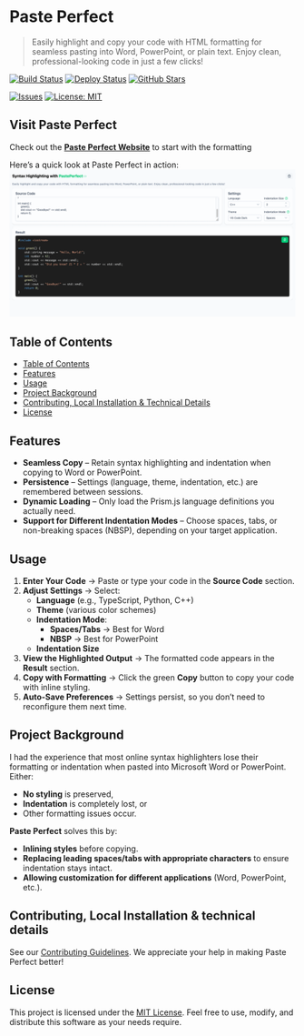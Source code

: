 # Paste Perfect

> Easily highlight and copy your code with HTML formatting for seamless pasting into Word, PowerPoint, or plain text. Enjoy clean, professional-looking code in just a few clicks!

[![Build Status](https://img.shields.io/github/actions/workflow/status/NikAcc/paste-perfect/build.yml?logo=github&label=Build-CI)](https://github.com/NikAcc/paste-perfect/actions/workflows/build.yml)
[![Deploy Status](https://img.shields.io/github/actions/workflow/status/NikAcc/paste-perfect/deploy.yml?logo=github&label=Deploy-CI)](https://github.com/NikAcc/paste-perfect/actions/workflows/deploy.yml)
[![GitHub Stars](https://img.shields.io/github/stars/NikAcc/paste-perfect?logo=github)](https://github.com/NikAcc/paste-perfect/stargazers)

[![Issues](https://img.shields.io/github/issues/NikAcc/paste-perfect?label=Open%20Issues)](https://github.com/NikAcc/paste-perfect/issues)
[![License: MIT](https://img.shields.io/badge/License-MIT-yellow.svg)](LICENSE)

## Visit Paste Perfect

Check out the [**Paste Perfect Website**](https://nikacc.github.io/paste-perfect/) to start with the formatting

Here’s a quick look at Paste Perfect in action:
![Paste Perfect Screenshot](samples/sample-highlightings.gif)

## Table of Contents

* [Table of Contents](#table-of-contents)
* [Features](#features)
* [Usage](#usage)
* [Project Background](#project-background)
* [Contributing, Local Installation & Technical Details](#contributing-local-installation--technical-details)
* [License](#license)

## Features

* **Seamless Copy** – Retain syntax highlighting and indentation when copying to Word or PowerPoint.
* **Persistence** – Settings (language, theme, indentation, etc.) are remembered between sessions.
* **Dynamic Loading** – Only load the Prism.js language definitions you actually need.
* **Support for Different Indentation Modes** – Choose spaces, tabs, or non-breaking spaces (NBSP), depending on your target application.

## Usage

1. **Enter Your Code** → Paste or type your code in the **Source Code** section.
2. **Adjust Settings** → Select:
   * **Language** (e.g., TypeScript, Python, C++)
   * **Theme** (various color schemes)
   * **Indentation Mode**:
     * **Spaces/Tabs** → Best for Word
     * **NBSP** → Best for PowerPoint
   * **Indentation Size**
3. **View the Highlighted Output** → The formatted code appears in the **Result** section.
4. **Copy with Formatting** → Click the green **Copy** button to copy your code with inline styling.
5. **Auto-Save Preferences** → Settings persist, so you don’t need to reconfigure them next time.

## Project Background

I had the experience that most online syntax highlighters lose their formatting or indentation when pasted into Microsoft Word or PowerPoint. Either:

* **No styling** is preserved,
* **Indentation** is completely lost, or
* Other formatting issues occur.

**Paste Perfect** solves this by:

* **Inlining styles** before copying.
* **Replacing leading spaces/tabs with appropriate characters** to ensure indentation stays intact.
* **Allowing customization for different applications** (Word, PowerPoint, etc.).

## Contributing, Local Installation & technical details

See our [Contributing Guidelines](CONTRIBUTING.md). We appreciate your help in making Paste Perfect better!

## License

This project is licensed under the [MIT License](LICENSE). Feel free to use, modify, and distribute this software as your needs require.
